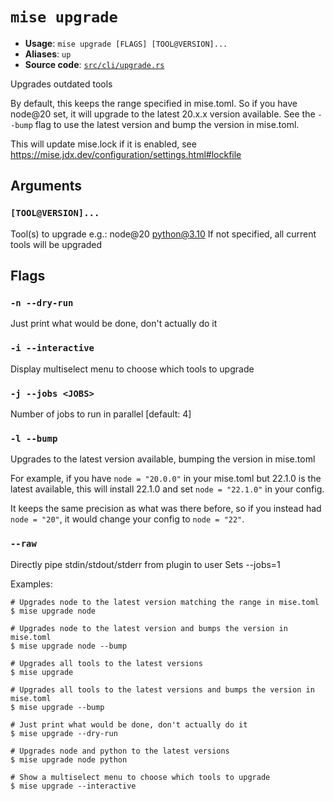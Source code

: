 # `mise upgrade`

- **Usage**: `mise upgrade [FLAGS] [TOOL@VERSION]...`
- **Aliases**: `up`
- **Source code**: [`src/cli/upgrade.rs`](https://github.com/jdx/mise/blob/main/src/cli/upgrade.rs)

Upgrades outdated tools

By default, this keeps the range specified in mise.toml. So if you have node@20 set, it will
upgrade to the latest 20.x.x version available. See the `--bump` flag to use the latest version
and bump the version in mise.toml.

This will update mise.lock if it is enabled, see <https://mise.jdx.dev/configuration/settings.html#lockfile>

## Arguments

### `[TOOL@VERSION]...`

Tool(s) to upgrade
e.g.: node@20 python@3.10
If not specified, all current tools will be upgraded

## Flags

### `-n --dry-run`

Just print what would be done, don't actually do it

### `-i --interactive`

Display multiselect menu to choose which tools to upgrade

### `-j --jobs <JOBS>`

Number of jobs to run in parallel
[default: 4]

### `-l --bump`

Upgrades to the latest version available, bumping the version in mise.toml

For example, if you have `node = "20.0.0"` in your mise.toml but 22.1.0 is the latest available,
this will install 22.1.0 and set `node = "22.1.0"` in your config.

It keeps the same precision as what was there before, so if you instead had `node = "20"`, it
would change your config to `node = "22"`.

### `--raw`

Directly pipe stdin/stdout/stderr from plugin to user Sets --jobs=1

Examples:

```
# Upgrades node to the latest version matching the range in mise.toml
$ mise upgrade node
```

```
# Upgrades node to the latest version and bumps the version in mise.toml
$ mise upgrade node --bump
```

```
# Upgrades all tools to the latest versions
$ mise upgrade
```

```
# Upgrades all tools to the latest versions and bumps the version in mise.toml
$ mise upgrade --bump
```

```
# Just print what would be done, don't actually do it
$ mise upgrade --dry-run
```

```
# Upgrades node and python to the latest versions
$ mise upgrade node python
```

```
# Show a multiselect menu to choose which tools to upgrade
$ mise upgrade --interactive
```
